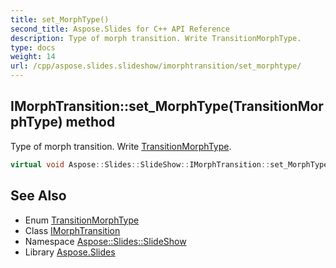 ```yaml
---
title: set_MorphType()
second_title: Aspose.Slides for C++ API Reference
description: Type of morph transition. Write TransitionMorphType.
type: docs
weight: 14
url: /cpp/aspose.slides.slideshow/imorphtransition/set_morphtype/
---
```

## IMorphTransition::set_MorphType(TransitionMorphType) method


Type of morph transition. Write [TransitionMorphType](../../transitionmorphtype/).

```cpp
virtual void Aspose::Slides::SlideShow::IMorphTransition::set_MorphType(TransitionMorphType value)=0
```

## See Also

* Enum [TransitionMorphType](../transitionmorphtype/)
* Class [IMorphTransition](./)
* Namespace [Aspose::Slides::SlideShow](../)
* Library [Aspose.Slides](../../)